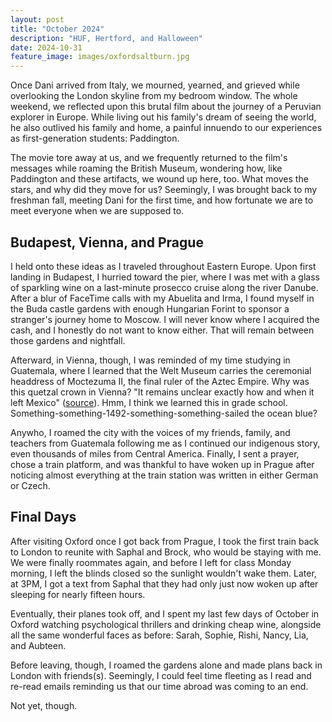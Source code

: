 ```yaml
---
layout: post
title: "October 2024"
description: "HUF, Hertford, and Halloween"
date: 2024-10-31
feature_image: images/oxfordsaltburn.jpg
---
```


Once Dani arrived from Italy, we mourned, yearned, and grieved while overlooking the London skyline from my bedroom window. The whole weekend, we reflected upon this brutal film about the journey of a Peruvian explorer in Europe. While living out his family's dream of seeing the world, he also outlived his family and home, a painful innuendo to our experiences as first-generation students: Paddington. 

<!--more-->

The movie tore away at us, and we frequently returned to the film's messages while roaming the British Museum, wondering how, like Paddington and these artifacts, we wound up here, too. What moves the stars, and why did they move for us? Seemingly, I was brought back to my freshman fall, meeting Dani for the first time, and how fortunate we are to meet everyone when we are supposed to.

## Budapest, Vienna, and Prague

I held onto these ideas as I traveled throughout Eastern Europe. Upon first landing in Budapest, I hurried toward the pier, where I was met with a glass of sparkling wine on a last-minute prosecco cruise along the river Danube. After a blur of FaceTime calls with my Abuelita and Irma, I found myself in the Buda castle gardens with enough Hungarian Forint to sponsor a stranger's journey home to Moscow. I will never know where I acquired the cash, and I honestly do not want to know either. That will remain between those gardens and nightfall. 

Afterward, in Vienna, though, I was reminded of my time studying in Guatemala, where I learned that the Welt Museum carries the ceremonial headdress of Moctezuma II, the final ruler of the Aztec Empire. Why was this quetzal crown in Vienna? "It remains unclear exactly how and when it left Mexico" (<a href="https://www.weltmuseumwien.at/en/the-feather-headdress/" target="_blank">source</a>). Hmm, I think we learned this in grade school. Something-something-1492-something-something-sailed the ocean blue? 

Anywho, I roamed the city with the voices of my friends, family, and teachers from Guatemala following me as I continued our indigenous story, even thousands of miles from Central America. Finally, I sent a prayer, chose a train platform, and was thankful to have woken up in Prague after noticing almost everything at the train station was written in either German or Czech. 

## Final Days

After visiting Oxford once I got back from Prague, I took the first train back to London to reunite with Saphal and Brock, who would be staying with me. We were finally roommates again, and before I left for class Monday morning, I left the blinds closed so the sunlight wouldn't wake them. Later, at 3PM, I got a text from Saphal that they had only just now woken up after sleeping for nearly fifteen hours. 

Eventually, their planes took off, and I spent my last few days of October in Oxford watching psychological thrillers and drinking cheap wine, alongside all the same wonderful faces as before: Sarah, Sophie, Rishi, Nancy, Lia, and Aubteen. 

Before leaving, though, I roamed the gardens alone and made plans back in London with friends(s). Seemingly, I could feel time fleeting as I read and re-read emails reminding us that our time abroad was coming to an end. 

Not yet, though. 

